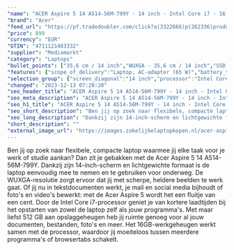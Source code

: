 ```yaml
---
"name": "ACER Aspire 5 14 A514-56M-799Y - 14 inch - Intel Core i7 - 16 GB - 512 GB"
"brand": "Acer"
"feed_url": "https://pf.tradedoubler.com/click?a(3322666)p(262336)product(50617-1768633)ttid(3)url(https%3A%2F%2Fwww.mediamarkt.nl%2Fnl%2Fproduct%2F_acer-aspire-5-14-a514-56m-799y-14-inch-intel-core-i7-16-gb-512-gb-1768633.html%3Futm_source%3Dtradedoubler%26utm_medium%3Daff-comparison%26utm_term%3D1768633)"
"price": 899
"currency": "EUR"
"GTIN": "4711121483332"
"supplier": "Mediamarkt"
"category": "Laptops"
"bullet_points": ["35,6 cm / 14 inch","WUXGA - 35,6 cm / 14 inch","SSD , 512 GB , M.2 via NVMe","2x USB 3.2 (Gen 2, Type-A), 1x USB 4 (Type-C) met DisplayPort, 1x HDMI, 1x hoofdtelefoon-/microfooncombo","Lithium-ion","31.82 cm x 1.78 cm x 22.55 cm /"]
"features": {"scope_of_delivery":"Laptop, AC-adapter (65 W)","battery_type":"Lithium-ion","dimensions_weight":"31.82 cm x 1.78 cm x 22.55 cm /","brightness":"250 cd/m²","hard_disk_1":"SSD , 512 GB , M.2 via NVMe","additional_update_information":"Voor zover op de afbeeldingen apps worden getoond, geldt dat MediaMarkt niet kan garanderen dat de apps tijdens de volledige levensduur van het product goed zullen blijven functioneren. Dit hangt af van het beleid van de fabrikant.","image_ratio":"16:10","weight":"1,4 kg","bluetooth":"Ja","manufacturer_guarantee":"2 jaar","card_reader":"Nee","panel_type":"IPS (In-Plane Switching)","touchscreen":"Nee","screen_diagonal_inches":"14 inch","product_height":"1,78 cm","manufacturer_supported_software_updates":"Onbekend","height":"1,78 cm","processor_clock_rate":"1.7 GHz","manufacturer_part_number":"NX.KH7EH.002","short_description":"ASPIRE 5 14 A514-56M-799Y","product_manufacturer":"ACER","integrated_mike":"Ja","speakers":"Ja","convertibility":"Vast scherm","warranty_note":"2 Jaar Pick up & Return / Drop off Collection points","product_width":"31,82 cm","model_year":"2023","shipping_costs":"0.00","screen_type":"Mat scherm","memory_size":"16 GB","screen_diagonal_cm_inch":"35,6 cm / 14 inch","battery_life":"10 u","product_introduction_date":"2023-06-28","number_of_processor_cores":"10","processor_speed_with_turbo":"5.0 GHz","processor_brand":"Intel®","ram_configuration":"1x 16 GB","bluetooth_version":"5.2","delivery_time":"1","connections":"2x USB 3.2 (Gen 2, Type-A), 1x USB 4 (Type-C) met DisplayPort, 1x HDMI, 1x hoofdtelefoon-/microfooncombo","color":"Grijs","product_type":"Laptop","capacity_of_1_hard_disk":"512 GB","product_depth":"22,55 cm","type_of_1_hard_disk":"SSD","ram_type":"DDR5","front_camera":"Ja","screen_diagonal_cm":"35,6 cm","battery_capacity":"50 Wh","depth":"22,55 cm","integrated_webcam":"Ja","update_policy":"Onbekend","total_storage_space_in_gb":"512 GB","wlan":"Ja","processor_model":"Core™ i7","processor":"Intel Core i7-1355U","previous_price":"","image_quality":"WUXGA","keyboard_type":"QWERTY","wlan_standards":"WiFi 6E (802.11AX)","special_features":"Nee","resolution":"1920 x 1200","total_storage_space":"512 GB"}
"selection_group": {"screen_diagonal":"14 inch","processor":"Intel Core i7","changed_price_past_3_days":false,"product_family":"Aspire"}
"changed": "2023-12-13 07:20:20"
"seo_header_title": "ACER Aspire 5 14 A514-56M-799Y - 14 inch - Intel Core i7 - 16 GB - 512 GB"
"seo_meta_description": "ACER Aspire 5 14 A514-56M-799Y - 14 inch - Intel Core i7 - 16 GB - 512 GB"
"seo_h1_title": "ACER Aspire 5 14 A514-56M-799Y - 14 inch - Intel Core i7 - 16 GB - 512 GB"
"seo_short_description": "Ben jij op zoek naar flexibele, compacte laptop waarmee jij elke taak voor je werk of studie aankan? Dan zit je gebakken met de Acer Aspire 5 14 A514-56M-799Y."
"seo_long_description": "Dankzij zijn 14-inch-scherm en lichtgewichte formaat is de laptop eenvoudig mee te nemen en te gebruiken voor onderweg. De WUXGA-resolutie zorgt ervoor dat jij met scherpe, heldere beelden te werk gaat. Of jij nu in tekstdocumenten werkt, je mail en social media bijhoudt of foto's en video's bewerkt: met de Acer Aspire 5 wordt het een fluitje van een cent. Door de Intel Core i7-processor geniet je van kortere laadtijden bij het opstarten van zowel de laptop zelf als jouw programma's. Met maar liefst 512 GB aan opslaggeheugen heb jij ruimte genoeg voor al jouw documenten, bestanden, foto's en meer. Het 16GB-werkgeheugen werkt samen met de processor, waardoor jij moeiteloos tussen meerdere programma's of browsertabs schakelt."
"short_description": ""
"external_image_url": "https://images.zakelijkelaptopkopen.nl/acer-aspire-5-14-a514-56m-799y-14-inch-intel-core-i7-16-gb-512-gb-1768633.webp"
---
```


Ben jij op zoek naar flexibele, compacte laptop waarmee jij elke taak voor je werk of studie aankan? Dan zit je gebakken met de Acer Aspire 5 14 A514-56M-799Y. Dankzij zijn 14-inch-scherm en lichtgewichte formaat is de laptop eenvoudig mee te nemen en te gebruiken voor onderweg. De WUXGA-resolutie zorgt ervoor dat jij met scherpe, heldere beelden te werk gaat. Of jij nu in tekstdocumenten werkt, je mail en social media bijhoudt of foto's en video's bewerkt: met de Acer Aspire 5 wordt het een fluitje van een cent. Door de Intel Core i7-processor geniet je van kortere laadtijden bij het opstarten van zowel de laptop zelf als jouw programma's. Met maar liefst 512 GB aan opslaggeheugen heb jij ruimte genoeg voor al jouw documenten, bestanden, foto's en meer. Het 16GB-werkgeheugen werkt samen met de processor, waardoor jij moeiteloos tussen meerdere programma's of browsertabs schakelt.